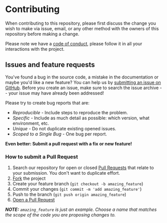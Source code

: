 # Contributing

When contributing to this repository, please first discuss the change you wish to make via issue, email, or any other method with the owners of this repository before making a change.

Please note we have a [code of conduct][code-of-conduct], please follow it in all your interactions with the project.

## Issues and feature requests

You've found a bug in the source code, a mistake in the documentation or maybe you'd like a new feature? You can help us by [submitting an issue on GitHub][new-issue]. Before you create an issue, make sure to search the issue archive -- your issue may have already been addressed!

Please try to create bug reports that are:

- _Reproducible_ - Include steps to reproduce the problem.
- _Specific_ - Include as much detail as possible: which version, what environment, etc.
- _Unique_ - Do not duplicate existing opened issues.
- _Scoped to a Single Bug_ - One bug per report.

**Even better: Submit a pull request with a fix or new feature!**

### How to submit a Pull Request

1. Search our repository for open or closed [Pull Requests][prs] that relate to your submission. You don't want to duplicate effort.
1. [Fork][fork] the project
1. Create your feature branch (`git checkout -b amazing_feature`)
1. Commit your changes (`git commit -m 'add amazing_feature'`)
1. Push to the branch (`git push origin amazing_feature`)
1. [Open a Pull Request][open-pr]

_**NOTE:** `amazing_feature` is just an example. Choose a name that matches the scope of the code you are proposing changes to._

[code-of-conduct]: CODE_OF_CONDUCT.md
[fork]: https://github.com/node-red-contrib-themes/theme-collection/fork
[new-issue]: https://github.com/node-red-contrib-themes/theme-collection/issues/new/choose
[open-pr]: https://github.com/node-red-contrib-themes/theme-collection/compare?expand=1
[prs]: https://github.com/node-red-contrib-themes/theme-collection/pulls
